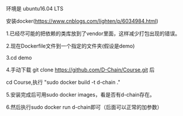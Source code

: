 环境是 ubuntu16.04 LTS

安装docker(https://www.cnblogs.com/lighten/p/6034984.html)

1.已经尽可能的把依赖的类库放到了vendor里面，这样减少打包出现的错误。

2.现在Dockerfile文件到一个指定的文件夹(假设是demo) 

3.cd demo

4.手动下载 git clone https://github.com/D-Chain/Course.git 后

  cd Course,执行 "sudo docker build -t d-chain ." 

5.安装完成后可用sudo docker images，看是否有d-chain存在。

6.然后执行sudo docker run d-chain即可（后面可以正常的加参数）
